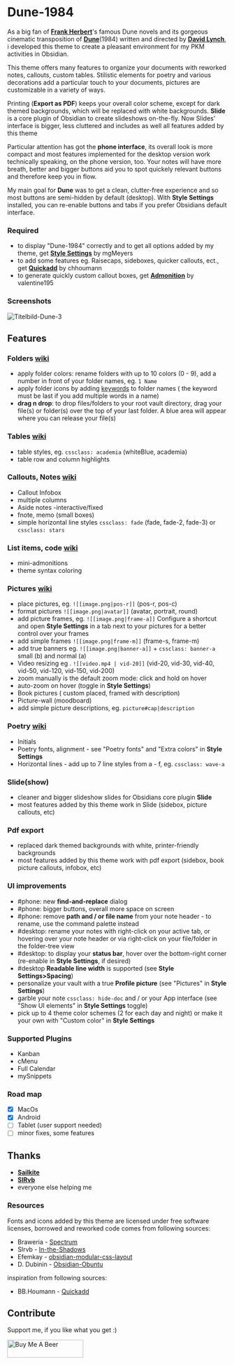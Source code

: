 # Dune-1984


As a big fan of [**Frank Herbert**](https://en.wikipedia.org/wiki/Frank_Herbert)'s famous Dune novels and its gorgeous cinematic transposition of [**Dune**](https://www.imdb.com/title/tt0087182/?ref_=nm_ov_bio_lk)(1984) written and directed by [**David Lynch**](https://www.imdb.com/name/nm0000186/bio?ref_=nm_ov_bio_sm), i developed this theme to create a pleasant environment for my PKM activities in Obsidian.

This theme offers many features to organize your documents with reworked notes, callouts, custom tables.
Stilistic elements for poetry and various decorations add a particular touch to your documents, pictures are customizable in a variety of ways.

Printing (**Export as PDF**) keeps your overall color scheme, except for dark themed backgrounds, which will be replaced with white backgrounds.
**Slide** is a core plugin of Obsidian to create slideshows on-the-fly. Now Slides' interface is bigger, less cluttered and includes as well all features added by this theme
  
Particular attention has got the **phone interface**, its overall look is more compact and most features implemented for the desktop version work technically speaking, on the phone version, too.
Your notes will have more breath, better and bigger buttons aid you to spot quickely relevant buttons and therefore keep you in flow.

My main goal for **Dune** was to get a clean, clutter-free experience and so most buttons are semi-hidden by default (desktop). With **Style Settings** installed, you can re-enable buttons and tabs if you prefer Obsidians default interface.

  
### Required

- to display "Dune-1984" correctly and to get all options added by my theme, get [**Style Settings**](https://github.com/mgmeyers/obsidian-style-settings) by mgMeyers
- to add some features eg. Raisecaps, sideboxes, quicker callouts, ect., get [**Quickadd**](https://github.com/chhoumann/quickadd) by chhoumann
- to generate quickly custom callout boxes, get [**Admonition**](https://github.com/valentine195/obsidian-admonition) by valentine195


### Screenshots

![Titelbild-Dune-3](https://user-images.githubusercontent.com/48620536/223217014-a8210bf2-3bcb-4606-ac03-360641ac8a9c.jpg)

  
## Features

### Folders [wiki](https://github.com/Jopp-gh/Obsidian-Dune84/blob/main/Wiki/Keywords.md)

- apply folder colors: rename folders with up to 10 colors (0 - 9), add a number in front of your folder names,  eg. `1 Name`
- apply folder icons by adding [keywords](https://github.com/Jopp-gh/Obsidian-Dune83/blob/main/folder%20keywords) to folder names ( the keyword must be last if you add multiple words in a name)
- **drag n drop**: to drop files/folders to your root vault directory, drag your file(s) or folder(s) over the top of your last folder. A blue area will appear where you can release your file(s)

### Tables [wiki](https://github.com/Jopp-gh/Obsidian-Dune84/blob/main/Wiki/Tables.md)

- table styles, eg. `cssclass: academia`  (whiteBlue, academia) 
- table row and column highlights

### Callouts, Notes [wiki](https://github.com/Jopp-gh/Obsidian-Dune84/blob/main/Wiki/Boxes.md)

- Callout Infobox 
- multiple columns  
- Aside notes -interactive/fixed 
- fnote, memo (small boxes)
- simple horizontal line styles `cssclass: fade` (fade, fade-2, fade-3) or `cssclass: stars`

### List items, code [wiki](https://github.com/Jopp-gh/Obsidian-Dune84/blob/main/Wiki/Lists.md)

- mini-admonitions 
- theme syntax coloring

### Pictures [wiki](https://github.com/Jopp-gh/Obsidian-Dune84/blob/main/Wiki/Pictures.md)

- place pictures, eg. `![[image.png|pos-r]]` (pos-r, pos-c) 
- format pictures `![[image.png|avatar]]` (avatar, portrait, round)
- add picture frames, eg. `![[image.png|frame-a]]` Configure a shortcut and open **Style Settings** in a tab next to your pictures for a better control over your frames
- add simple frames `![[image.png|frame-m]]` (frame-s, frame-m)
- add true banners eg. `![[image.png|banner-a]]` + `cssclass: banner-a` small (b) and normal (a) 
- Video resizing eg . `![[video.mp4 | vid-20]]` (vid-20, vid-30, vid-40, vid-50, vid-120, vid-150, vid-200) 
- zoom manually is the default zoom mode: click and hold on hover
- auto-zoom on hover (toggle in **Style Settings**)
- Book pictures ( custom placed, framed with description)
- Picture-wall (moodboard) 
- add simple picture descriptions, eg. `picture#cap|description` 
  
### Poetry [wiki](https://github.com/Jopp-gh/Obsidian-Dune84/blob/main/Wiki/Poetry.md)
  
- Initials 
- Poetry fonts, alignment - see "Poetry fonts" and "Extra colors" in **Style Settings** 
- Horizontal lines - add up to 7 line styles from a - f, eg. `cssclass: wave-a`

### Slide(show)

- cleaner and bigger slideshow slides for Obsidians core plugin **Slide**
- most features added by this theme work in Slide (sidebox, picture callouts, etc)  

### Pdf export

- replaced dark themed backgrounds with white, printer-friendly backgrounds
- most features added by this theme work with pdf export (sidebox, book picture callouts, infobox, etc)

### UI improvements

- #phone: new **find-and-replace** dialog
- #phone: bigger buttons, overall more space on screen
- #phone: remove **path and / or file name** from your note header - to rename, use the command palette instead
- #desktop: rename your notes with right-click on your active tab, or hovering over your note header or via right-click on your file/folder in the folder-tree view 
- #desktop: to display your **status bar**, hover over the bottom-right corner (re-enable in **Style Settings**, if desired)
- #desktop **Readable line width** is supported (see **Style Settings>Spacing**)
- personalize your vault with a true **Profile picture** (see "Pictures" in **Style Settings**)
- garble your note `cssclass: hide-doc` and / or your App interface (see "Show UI elements" in **Style Settings** toggle)
- pick up to 4 theme color schemes (2 for each day and night) or make it your own with "Custom color" in **Style Settings**

### Supported Plugins

- Kanban
- cMenu
- Full Calendar
- mySnippets

### Road map

- [x] MacOs
- [x] Android
- [ ] Tablet (user support needed)
- [ ] minor fixes, some features 

## Thanks

- **[Sailkite](https://github.com/sailKiteV)**
- **[SlRvb](https://github.com/SlRvb)**
- everyone else helping me  

### Resources

Fonts and icons added by this theme are licensed under free software licenses,
borrowed and reworked code comes from following sources:

- Braweria - [Spectrum](https://github.com/nuttingd/spectrum-obsidian-theme)
- Slrvb - [In-the-Shadows](https://github.com/SlRvb/Obsidian--ITS-Theme)
- Efemkay - [obsidian-modular-css-layout](https://github.com/efemkay/obsidian-modular-css-layout)
- D. Dubinin - [Obsidian-Obuntu](https://github.com/dmytrodubinin/Obuntu-theme-for-Obsidian)  

inspiration from following sources:

- BB.Houmann - [Quickadd](https://github.com/chhoumann/quickadd)
  

## Contribute

Support me, if you like what you get  :)

<a href="https://www.buymeacoffee.com/jopp.gh" target="_blank"><img src="https://cdn.buymeacoffee.com/buttons/default-orange.png" alt="Buy Me A Beer" height="41" width="174"></a>
